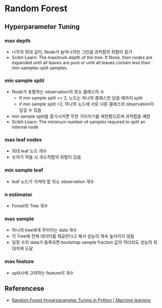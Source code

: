 # Random Forest

## Hyperparameter Tuning
### max depth
- 나무의 최대 깊이, Node가 늘어나지만 그만큼 과적함의 위험이 증가
- Scikit-Learn: The maximum depth of the tree. If None, then nodes are expanded until all leaves are pure or until all leaves contain less than min-samples-split samples.

### min sample split
- Node가 포함하는 observation의 최소 클래스의 수
	- If min sample split == 2, 노드는 하나의 클래스만 담을 때까지 split
	- if min sample split >2, 하나의 노드에 서로 다른 클래스의 observation이 담길 수 있음
-  min sample split을 증가시키면 무한 가지치기를 제한함으로써 과적합을 예방
- Scikit-Learn: The minimum number of samples required to split an internal node

### max leaf nodes
- 최대 leaf 노드 개수
- 숫자가 작을 시 과소적합의 위험이 있음

### min sample leaf
- leaf 노드가 가져야 할 최소 observation 개수

### n estimator
- Forest의 Tree 개수

### max sample
- 하나의 tree에게 주어지는 data 개수
- 각 Tree에 전체 데이터를 제공한다고 해서 성능이 계속 높아지지 않음
- 일정 수의 data가 충족되면 bootstrap sample fraction 값이 작더라도 성능의 최대치에 도달

### max feature
- split시에 고려하는 feature의 개수

## Referencese
- [Random Forest Hyperparameter Tuning in Python | Machine learning](https://www.analyticsvidhya.com/blog/2020/03/beginners-guide-random-forest-hyperparameter-tuning/)
